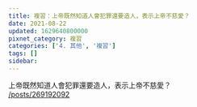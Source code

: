 ```yaml
---
title: 複習：上帝既然知道人會犯罪還要造人，表示上帝不慈愛？
date: 2021-08-22
updated: 1629640800000
pixnet_category: 複習
categories: ['4. 其他', '複習']
tags: []
sidebar: 
---
```


<div>上帝既然知道人會犯罪還要造人，表示上帝不慈愛？</div>
<div><a href="/posts/269192092" target="_blank">/posts/269192092</a></div>
